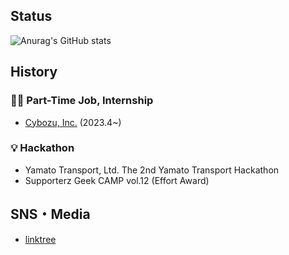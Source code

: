 <!--
## Major Works

#### 📗 [Yudai Yamamoto Portfolio](https://yudai-yamamoto.studio.site)
#### 🏠 [リラクゼーションサロン 「めめ」 ホームページ](https://memesalon.vercel.app/) 
#### 📊 [ニュース文章の埋め込み空間の可視化によるテキスト情報の信憑性評価](https://github.com/pythagoras-yamamoto/visualize_embedding_fake_news)
-->

## Status

![Anurag's GitHub stats](https://github-readme-stats.vercel.app/api?username=pythagoras-yamamoto&show_icons=true&theme=tokyonight)




<!--
 ## Languages and Tools
 
<p align="left"> <a href="https://expressjs.com" target="_blank" rel="noreferrer"> <img src="https://raw.githubusercontent.com/devicons/devicon/master/icons/express/express-original-wordmark.svg" alt="express" width="40" height="40"/> </a> <a href="https://firebase.google.com/" target="_blank" rel="noreferrer"> <img src="https://www.vectorlogo.zone/logos/firebase/firebase-icon.svg" alt="firebase" width="40" height="40"/> </a> <a href="https://developer.mozilla.org/en-US/docs/Web/JavaScript" target="_blank" rel="noreferrer"> <img src="https://raw.githubusercontent.com/devicons/devicon/master/icons/javascript/javascript-original.svg" alt="javascript" width="40" height="40"/> </a> <a href="https://www.mysql.com/" target="_blank" rel="noreferrer"> <img src="https://raw.githubusercontent.com/devicons/devicon/master/icons/mysql/mysql-original-wordmark.svg" alt="mysql" width="40" height="40"/> </a> <a href="https://nodejs.org" target="_blank" rel="noreferrer"> <img src="https://raw.githubusercontent.com/devicons/devicon/master/icons/nodejs/nodejs-original-wordmark.svg" alt="nodejs" width="40" height="40"/> </a> <a href="https://www.python.org" target="_blank" rel="noreferrer"> <img src="https://raw.githubusercontent.com/devicons/devicon/master/icons/python/python-original.svg" alt="python" width="40" height="40"/> </a> <a href="https://reactjs.org/" target="_blank" rel="noreferrer"> <img src="https://raw.githubusercontent.com/devicons/devicon/master/icons/react/react-original-wordmark.svg" alt="react" width="40" height="40"/> </a> <a href="https://www.typescriptlang.org/" target="_blank" rel="noreferrer"> <img src="https://raw.githubusercontent.com/devicons/devicon/master/icons/typescript/typescript-original.svg" alt="typescript" width="40" height="40"/> </a><a href="https://www.gatsbyjs.com/" target="_blank" rel="noreferrer"> <img src="https://www.vectorlogo.zone/logos/gatsbyjs/gatsbyjs-icon.svg" alt="gatsby" width="40" height="40"/> </a> <a href="https://graphql.org" target="_blank" rel="noreferrer"> <img src="https://www.vectorlogo.zone/logos/graphql/graphql-icon.svg" alt="graphql" width="40" height="40"/> </a> </p>
-->

## History

### 👨‍💻 Part-Time Job, Internship
- [Cybozu, Inc.](https://cybozu.co.jp/en/company/?_gl=1*pi3leo*_ga*MTg4NTQwMDg4NC4xNjU3ODgxNDY4*_ga_T5K95WXL54*MTY3MzA1OTE4NS41MC4xLjE2NzMwNTkxOTIuNTMuMC4w&_ga=2.122844811.1077073153.1673059186-1885400884.1657881468) (2023.4~)<br>
   

### 💡 Hackathon
- Yamato Transport, Ltd. The 2nd Yamato Transport Hackathon
- Supporterz Geek CAMP vol.12 (Effort Award)
  
<!--#####  (Participation plan) -->

<!--##### 
### 🏆 Event,Project
- [Matching HUB Business Idea & Plan Competition 2021](https://www.jaist.ac.jp/ricenter/jaist-net/news/?p=6369) 入賞<br>
- [プロジェクションマッピングオペラ 2022](https://www.salute-japan.com/) 演出として参加<br>
 -->

## SNS・Media
- [linktree](https://linktr.ee/_yy616)
